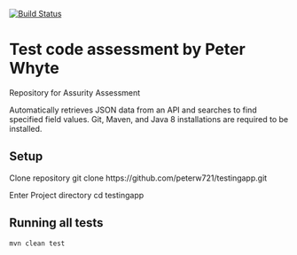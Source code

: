 [![Build Status](https://app.travis-ci.com/peterw721/testingapp.svg?branch=main)](https://app.travis-ci.com/peterw721/testingapp)

# Test code assessment by Peter Whyte 

Repository for Assurity Assessment 

Automatically retrieves JSON data from an API and searches to find specified field values.
Git, Maven, and Java 8 installations are required to be installed.

## Setup

Clone repository
    git clone https&#58;&#47;&#47;github&period;com/peterw721/testingapp.git

Enter Project directory
    cd testingapp

## Running all tests

    mvn clean test
